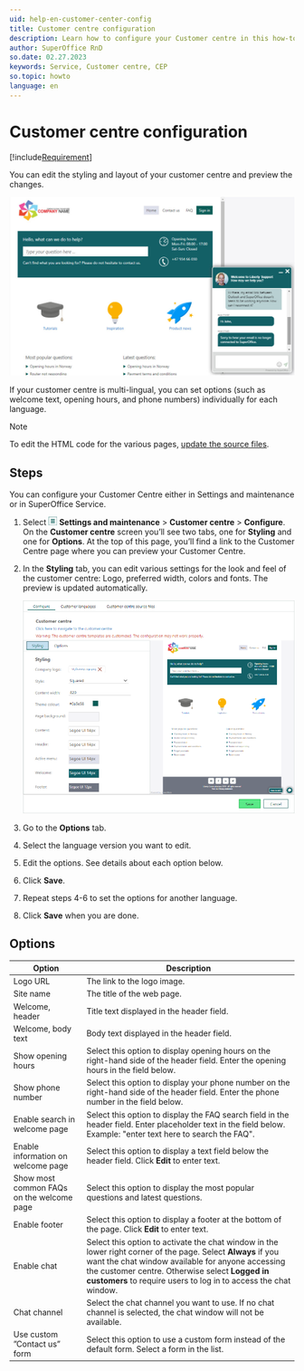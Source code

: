 ```yaml
---
uid: help-en-customer-center-config
title: Customer centre configuration
description: Learn how to configure your Customer centre in this how-to guide.
author: SuperOffice RnD
so.date: 02.27.2023
keywords: Service, Customer centre, CEP
so.topic: howto
language: en
---
```


# Customer centre configuration

[!include[Requirement](../../../learn/includes/req-cep.md)]

You can edit the styling and layout of your customer centre and preview the changes.

![Set up the chat widget on your Customer centre so that customers can chat with you while they visit your website -screenshot][img2]

If your customer centre is multi-lingual, you can set options (such as welcome text, opening hours, and phone numbers) individually for each language.

> [!NOTE]
> To edit the HTML code for the various pages, [update the source files][1].

## Steps

You can configure your Customer Centre either in Settings and maintenance or in SuperOffice Service.

1. Select ![icon][img1] **Settings and maintenance** > **Customer centre** > **Configure**. On the **Customer centre** screen you’ll see two tabs, one for **Styling** and one for **Options**. At the top of this page, you’ll find a link to the Customer Centre page where you can preview your Customer Centre.

2. In the **Styling** tab, you can edit various settings for the look and feel of the customer centre: Logo, preferred width, colors and fonts. The preview is updated automatically.

    ![You check the preview on your Customer centre to see what it will look like -screenshot][img3]

3. Go to the **Options** tab.

4. Select the language version you want to edit.

5. Edit the options. See details about each option below.

6. Click **Save**.

7. Repeat steps 4-6 to set the options for another language.

8. Click **Save** when you are done.

## Options

| Option | Description |
|---|---|
| Logo URL | The link to the logo image. |
| Site name | The title of the web page. |
| Welcome, header | Title text displayed in the header field. |
| Welcome, body text | Body text displayed in the header field. |
| Show opening hours | Select this option to display opening hours on the right-hand side of the header field. Enter the opening hours in the field below. |
| Show phone number | Select this option to display your phone number on the right-hand side of the header field. Enter the phone number in the field below. |
| Enable search in welcome page | Select this option to display the FAQ search field in the header field. Enter placeholder text in the field below. Example: "enter text here to search the FAQ". |
| Enable information on welcome page | Select this option to display a text field below the header field. Click **Edit** to enter text. |
| Show most common FAQs on the welcome page | Select this option to display the most popular questions and latest questions. |
| Enable footer | Select this option to display a footer at the bottom of the page. Click **Edit** to enter text. |
| Enable chat | Select this option to activate the chat window in the lower right corner of the page. Select **Always** if you want the chat window available for anyone accessing the customer centre. Otherwise select **Logged in customers** to require users to log in to access the chat window. |
| Chat channel | Select the chat channel you want to use. If no chat channel is selected, the chat window will not be available. |
| Use custom ”Contact us” form | Select this option to use a custom form instead of the default form. Select a form in the list.|

<!-- Referenced links -->
[1]: edit.md

<!-- Referenced images -->
[img1]: ../../../../media/icons/settings-small.png
[img2]: media/customer-centre-chat-with-agents.jpg
[img3]: media/config-cust-centre.png
